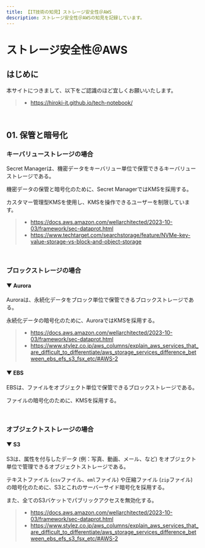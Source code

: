 ```yaml
---
title: 【IT技術の知見】ストレージ安全性＠AWS
description: ストレージ安全性＠AWSの知見を記録しています。
---
```


# ストレージ安全性＠AWS

## はじめに

本サイトにつきまして、以下をご認識のほど宜しくお願いいたします。

> - https://hiroki-it.github.io/tech-notebook/

<br>

## 01. 保管と暗号化

### キーバリューストレージの場合

Secret Managerは、機密データをキーバリュー単位で保管できるキーバリューストレージである。

機密データの保管と暗号化のために、Secret ManagerではKMSを採用する。

カスタマー管理型KMSを使用し、KMSを操作できるユーザーを制限しています。

> - https://docs.aws.amazon.com/wellarchitected/2023-10-03/framework/sec-dataprot.html
> - https://www.techtarget.com/searchstorage/feature/NVMe-key-value-storage-vs-block-and-object-storage

<br>

### ブロックストレージの場合

#### ▼ Aurora

Auroraは、永続化データをブロック単位で保管できるブロックストレージである。

永続化データの暗号化のために、AuroraではKMSを採用する。

> - https://docs.aws.amazon.com/wellarchitected/2023-10-03/framework/sec-dataprot.html
> - https://www.stylez.co.jp/aws_columns/explain_aws_services_that_are_difficult_to_differentiate/aws_storage_services_difference_between_ebs_efs_s3_fsx_etc/#AWS-2

#### ▼ EBS

EBSは、ファイルをオブジェクト単位で保管できるブロックストレージである。

ファイルの暗号化のために、KMSを採用する。

<br>

### オブジェクトストレージの場合

#### ▼ S3

S3は、属性を付与したデータ (例：写真、動画、メール、など) をオブジェクト単位で管理できるオブジェクトストレージである。

テキストファイル (`csv`ファイル、`eml`ファイル) や圧縮ファイル (`zip`ファイル) の暗号化のために、S3とこれのサーバーサイド暗号化を採用する。

また、全てのS3バケットでパブリックアクセスを無効化する。

> - https://docs.aws.amazon.com/wellarchitected/2023-10-03/framework/sec-dataprot.html
> - https://www.stylez.co.jp/aws_columns/explain_aws_services_that_are_difficult_to_differentiate/aws_storage_services_difference_between_ebs_efs_s3_fsx_etc/#AWS-2

<br>
